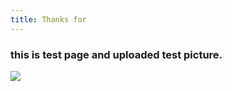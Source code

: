 ```yaml
---
title: Thanks for 
---
```

### this is test page and uploaded test picture.

![](https://dukhdoc.numan.tech/uploads/4728c1f9-9e6d-4244-ac5e-1406013bcef6.png)
